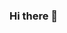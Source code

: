### Hi there 👋

<!--
**Yaozu-Xu/Yaozu-Xu** is a ✨ _special_ ✨ repository because its `README.md` (this file) appears on your GitHub profile.

- 😯 I want to be a good front-end enginner.
- 🌱 I’m currently learning flutter, it brings me awsome experience when developing apps.
- 🎸 I really like playing guitar :)

